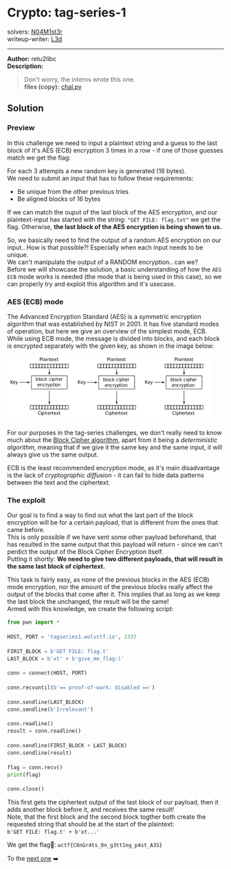 
# Crypto: tag-series-1
solvers: [N04M1st3r](https://github.com/N04M1st3r)  
writeup-writer: [L3d](https://github.com/imL3d)   
___
**Author:** retu2libc  
**Description:**
> Don't worry, the interns wrote this one.  
**files (copy):** [chal.py](files/chal.py)  

## Solution

### Preview

In this challenge we need to input a plaintext string and a guess to the last block of it's AES (ECB) encryption 3 times in a row - if one of those guesses match we get the flag:  
  
For each 3 attempts a new random key is generated (16 bytes).  
We need to submit an input that has to follow these requirements:  
- Be unique from the other previous tries
- Be aligned blocks of 16 bytes
  
If we can match the ouput of the last block of the AES encryption, and our plaintext-input has started with the string: `"GET FILE: flag.txt"` we get the flag. Otherwise, **the last block of the AES encryption is being shown to us.**  

So, we basically need to find the output of a random AES encryption on our input.. How is that possible?! Especially when each input needs to be unique.  
We can't manipulate the output of a RANDOM encryption.. can we?  
Before we will showcase the solution, a basic understanding of how the `AES ECB` mode works is needed (the mode that is being used in this case), so we can properly try and exploit this algorithm and it's usecase.  
 
### AES (ECB) mode

The Advanced Encryption Standard (AES) is a symmetric encryption algorithm that was established by NIST in 2001. It has five standard modes of operation, but here we give an overview of the simplest mode, ECB.  
While using ECB mode, the message is divided into blocks, and each block is encrypted separately with the given key, as shown in the image below:  

![ECB Encryption](_images/ecb.png)  

For our purposes in the tag-series challenges, we don't really need to know much about the [Block Cipher algorithm](https://en.wikipedia.org/wiki/Block_cipher), apart from it being a *deterministic algorithm*, meaning that if we give it the same key and the same input, it will always give us the same output.  
  
ECB is the least recommended encryption mode, as it's main disadvantage is the lack of *cryptographic diffusion* - it can fail to hide data patterns between the text and the ciphertext.

### The exploit

Our goal is to find a way to find out what the last part of the block encryption will be for a certain payload, that is different from the ones that came before.  
This is only possible if we have sent some other payload beforehand, that has resulted in the same output that this payload will return - since we can't perdict the output of the Block Cipher Encryption itself.  
Putting it shortly: **We need to give two different payloads, that will result in the same last block of ciphertext.**
  
This task is fairly easy, as none of the previous blocks in the AES (ECB) mode encryption, nor the amount of the previous blocks really affect the output of the blocks that come after it. This implies that as long as we keep the last block the unchanged, the result will be the same!  
Armed with this knowledge, we create the following script:  
```python
from pwn import *

HOST, PORT = 'tagseries1.wolvctf.io', 1337

FIRST_BLOCK = b'GET FILE: flag.t'
LAST_BLOCK = b'xt' + b'give_me_flag:)'

conn = connect(HOST, PORT)

conn.recvuntil(b'== proof-of-work: disabled ==')

conn.sendline(LAST_BLOCK)
conn.sendline(b'Irrelevant')

conn.readline()
result = conn.readline()

conn.sendline(FIRST_BLOCK + LAST_BLOCK)
conn.sendline(result)

flag = conn.recv()
print(flag)

conn.close()
```  

This first gets the ciphertext output of the last block of our payload, then it adds another block before it, and receives the same result!  
Note, that the first block and the second block togther both create the requested string that should be at the start of the plaintext:  
`b'GET FILE: flag.t' + b'xt...'`
  
We get the flag🚩: `wctf{C0nGr4ts_0n_g3tt1ng_p4st_A3S}`  
  
To the [next one](https://github.com/C0d3-Bre4k3rs/WolvCTF2024-Writeups/tree/main/tag-series-2) ➡️
